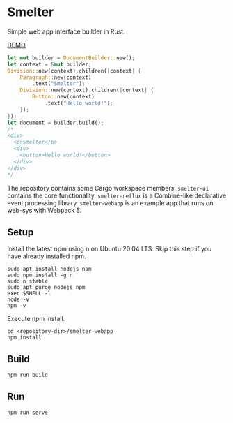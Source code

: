 # Smelter

Simple web app interface builder in Rust.

[DEMO](https://ogukei.github.io/smelter/index.html)

```rust
let mut builder = DocumentBuilder::new();
let context = &mut builder;
Division::new(context).children(|context| {
    Paragraph::new(context)
        .text("Smelter");
    Division::new(context).children(|context| {
        Button::new(context)
            .text("Hello world!");
    });
});
let document = builder.build();
/*
<div>
  <p>Smelter</p>
  <div>
    <button>Hello world!</button>
  </div>
</div>
*/
```

The repository contains some Cargo workspace members. `smelter-ui` contains the core functionality. `smelter-reflux` is a Combine-like declarative event processing library. `smelter-webapp` is an example app that runs on web-sys with Webpack 5.

## Setup

Install the latest npm using n on Ubuntu 20.04 LTS. Skip this step if you have already installed npm.

```
sudo apt install nodejs npm
sudo npm install -g n
sudo n stable
sudo apt purge nodejs npm
exec $SHELL -l
node -v
npm -v
```

Execute npm install.
```
cd <repository-dir>/smelter-webapp
npm install
```

## Build

```
npm run build
```

## Run

```
npm run serve
```
